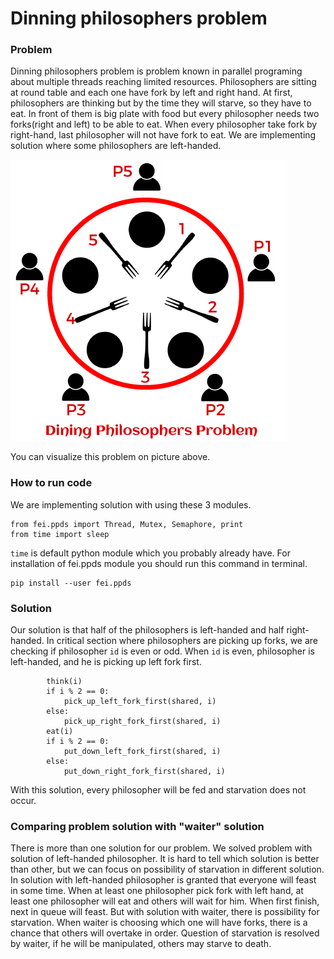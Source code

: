 # Dinning philosophers problem

### Problem

Dinning philosophers problem is problem known in parallel programing about multiple threads 
reaching limited resources. Philosophers are sitting at round table and each one have fork 
by left and right hand. At first, philosophers are thinking but by the time they will starve,
so they have to eat. In front of them is big plate with food but every philosopher needs two 
forks(right and left) to be able to eat. When every philosopher take fork by right-hand, last
philosopher will not have fork to eat. We are implementing solution where some philosophers 
are left-handed.

![dining-philosophers-problem.png](assets%2Fimages%2Fdining-philosophers-problem.png)

You can visualize this problem on picture above.



### How to run code

We are implementing solution with using these 3 modules.
```commandline
from fei.ppds import Thread, Mutex, Semaphore, print
from time import sleep
```
`time` is default python module which you probably already have. For installation 
of fei.ppds module you should run this command in terminal.
```commandline
pip install --user fei.ppds
```

### Solution 

Our solution is that half of the philosophers is left-handed and half right-handed. In 
critical section where philosophers are picking up forks, we are checking if philosopher
`id` is even or odd. When `id` is even, philosopher is left-handed, and he is picking up 
left fork first.

```commandline
        think(i)
        if i % 2 == 0:
            pick_up_left_fork_first(shared, i)
        else:
            pick_up_right_fork_first(shared, i)
        eat(i)
        if i % 2 == 0:
            put_down_left_fork_first(shared, i)
        else:
            put_down_right_fork_first(shared, i)
```

With this solution, every philosopher will be fed and starvation does not occur.

### Comparing problem solution with "waiter" solution

There is more than one solution for our problem. We solved problem with solution of left-handed
philosopher. It is hard to tell which solution is better than other, but we can focus on possibility
of starvation in different solution. In solution with left-handed philosopher is granted that everyone
will feast in some time. When at least one philosopher pick fork with left hand, at least one 
philosopher will eat and others will wait for him. When first finish, next in queue will feast. 
But with solution with waiter, there is possibility for starvation. When waiter is choosing which
one will have forks, there is a chance that others will overtake in order. Question of starvation
is resolved by waiter, if he will be manipulated, others may starve to death.


